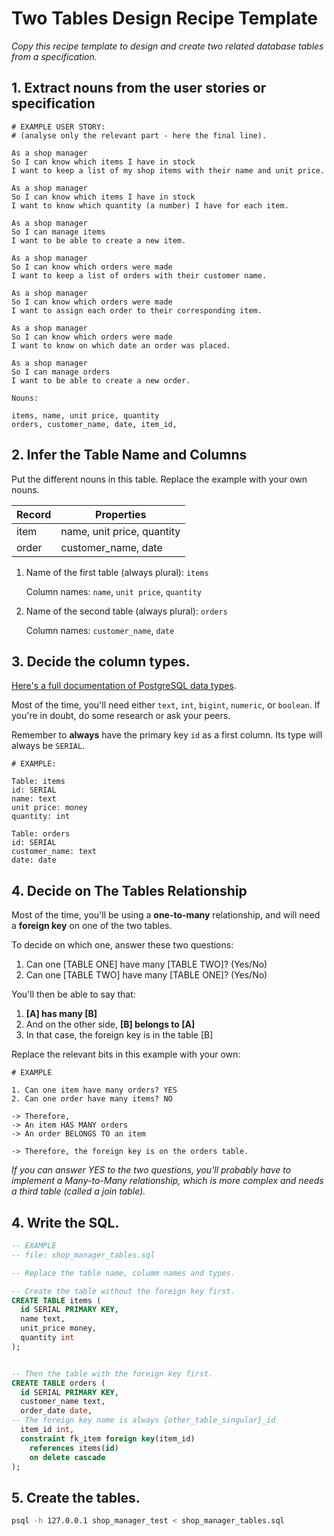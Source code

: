 # Two Tables Design Recipe Template

_Copy this recipe template to design and create two related database tables from a specification._

## 1. Extract nouns from the user stories or specification

```
# EXAMPLE USER STORY:
# (analyse only the relevant part - here the final line).

As a shop manager
So I can know which items I have in stock
I want to keep a list of my shop items with their name and unit price.

As a shop manager
So I can know which items I have in stock
I want to know which quantity (a number) I have for each item.

As a shop manager
So I can manage items
I want to be able to create a new item.

As a shop manager
So I can know which orders were made
I want to keep a list of orders with their customer name.

As a shop manager
So I can know which orders were made
I want to assign each order to their corresponding item.

As a shop manager
So I can know which orders were made
I want to know on which date an order was placed. 

As a shop manager
So I can manage orders
I want to be able to create a new order.
```

```
Nouns:

items, name, unit price, quantity
orders, customer_name, date, item_id,  
```

## 2. Infer the Table Name and Columns

Put the different nouns in this table. Replace the example with your own nouns.

| Record                | Properties          |
| --------------------- | ------------------  |
| item                  | name, unit price, quantity
| order                 | customer_name, date

1. Name of the first table (always plural): `items` 

    Column names: `name`, `unit price`, `quantity`

2. Name of the second table (always plural): `orders` 

    Column names: `customer_name`, `date`

## 3. Decide the column types.

[Here's a full documentation of PostgreSQL data types](https://www.postgresql.org/docs/current/datatype.html).

Most of the time, you'll need either `text`, `int`, `bigint`, `numeric`, or `boolean`. If you're in doubt, do some research or ask your peers.

Remember to **always** have the primary key `id` as a first column. Its type will always be `SERIAL`.

```
# EXAMPLE:

Table: items
id: SERIAL
name: text
unit price: money
quantity: int

Table: orders
id: SERIAL
customer_name: text
date: date
```

## 4. Decide on The Tables Relationship

Most of the time, you'll be using a **one-to-many** relationship, and will need a **foreign key** on one of the two tables.

To decide on which one, answer these two questions:

1. Can one [TABLE ONE] have many [TABLE TWO]? (Yes/No)
2. Can one [TABLE TWO] have many [TABLE ONE]? (Yes/No)

You'll then be able to say that:

1. **[A] has many [B]**
2. And on the other side, **[B] belongs to [A]**
3. In that case, the foreign key is in the table [B]

Replace the relevant bits in this example with your own:

```
# EXAMPLE

1. Can one item have many orders? YES
2. Can one order have many items? NO

-> Therefore,
-> An item HAS MANY orders
-> An order BELONGS TO an item

-> Therefore, the foreign key is on the orders table.
```

*If you can answer YES to the two questions, you'll probably have to implement a Many-to-Many relationship, which is more complex and needs a third table (called a join table).*

## 4. Write the SQL.

```sql
-- EXAMPLE
-- file: shop_manager_tables.sql

-- Replace the table name, columm names and types.

-- Create the table without the foreign key first.
CREATE TABLE items (
  id SERIAL PRIMARY KEY,
  name text,
  unit_price money,
  quantity int
);


-- Then the table with the foreign key first.
CREATE TABLE orders (
  id SERIAL PRIMARY KEY,
  customer_name text,
  order_date date,
-- The foreign key name is always {other_table_singular}_id
  item_id int,
  constraint fk_item foreign key(item_id)
    references items(id)
    on delete cascade
);

```

## 5. Create the tables.

```bash
psql -h 127.0.0.1 shop_manager_test < shop_manager_tables.sql
```
